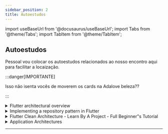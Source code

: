 ```yaml
---
sidebar_position: 2
title: Autoestudos
---
```


import useBaseUrl from '@docusaurus/useBaseUrl';
import Tabs from '@theme/Tabs';
import TabItem from '@theme/TabItem';

## Autoestudos

Pessoal vou colocar os autoestudos relacionados ao nosso encontro aqui para facilitar a locaização.

:::danger[IMPORTANTE]

Isso não isenta vocês de moverem os cards na Adalove beleza??

:::

<details> 
        <summary mdxType="summary">	Flutter architectural overview</summary>

        - https://docs.flutter.dev/resources/architectural-overview
</details> 

<details> 
        <summary mdxType="summary">	Implementing a repository pattern in Flutter</summary>

        - https://blog.logrocket.com/implementing-repository-pattern-flutter/
</details> 

<details> 
        <summary mdxType="summary">	Flutter Clean Architecture - Learn By A Project - Full Beginner"s Tutorial</summary>

        - https://www.youtube.com/watch?v=7V_P6dovixg
</details> 

<details> 
        <summary mdxType="summary">	Application Architectures</summary>

        - https://www.youtube.com/watch?v=iyES7UwJfvw
</details> 

---

